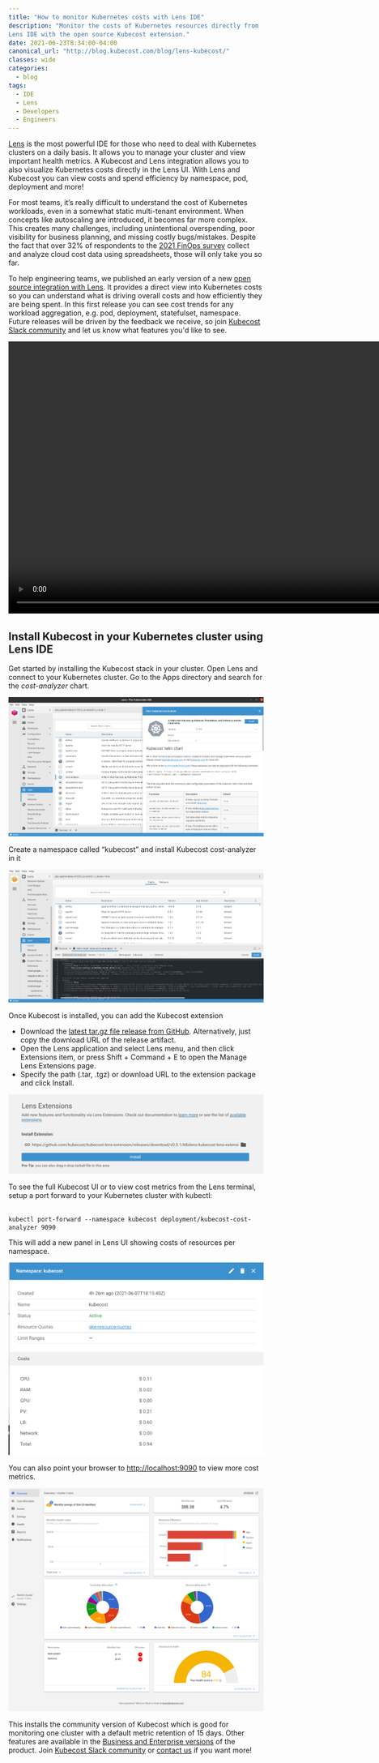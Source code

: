 ```yaml
---
title: "How to monitor Kubernetes costs with Lens IDE"
description: "Monitor the costs of Kubernetes resources directly from
Lens IDE with the open source Kubecost extension."
date: 2021-06-23T8:34:00-04:00
canonical_url: "http://blog.kubecost.com/blog/lens-kubecost/"
classes: wide
categories:
  - blog
tags:
  - IDE
  - Lens
  - Developers
  - Engineers
---
```


[Lens](https://k8slens.dev/) is the most powerful IDE for those who need to deal with Kubernetes clusters on a daily basis. It allows you to manage your cluster and view important health metrics. A Kubecost and Lens integration allows you to also visualize Kubernetes costs directly in the Lens UI. With Lens and Kubecost you can view costs and spend efficiency by namespace, pod, deployment and more!

For most teams, it’s really difficult to understand the cost of Kubernetes workloads, even in a somewhat static multi-tenant environment. When concepts like autoscaling are introduced, it becomes far more complex. This creates many challenges, including unintentional overspending, poor visibility for business planning, and missing costly bugs/mistakes. Despite the fact that over 32% of respondents to the [2021 FinOps survey](https://data.finops.org/) collect and analyze cloud cost data using spreadsheets, those will only take you so far.

To help engineering teams, we published an early version of a new [open source integration with Lens](https://github.com/kubecost/kubecost-lens-extension). It provides a direct view into Kubernetes costs so you can understand what is driving overall costs and how efficiently they are being spent. In this first release you can see cost trends for any workload aggregation, e.g. pod, deployment, statefulset, namespace. Future releases will be driven by the feedback we receive, so join [Kubecost Slack community](https://join.slack.com/t/kubecost/shared_invite/enQtNTA2MjQ1NDUyODE5LWFjYzIzNWE4MDkzMmUyZGU4NjkwMzMyMjIyM2E0NGNmYjExZjBiNjk1YzY5ZDI0ZTNhZDg4NjlkMGRkYzFlZTU) and let us know what features you'd like to see.

<video src="/assets/images/2021-06-10-lens-kubecost/lens-kubecost-extension.mov" width="860" height="537" controls preload></video>

## Install Kubecost in your Kubernetes cluster using Lens IDE

Get started by installing the Kubecost stack in your cluster. Open Lens and connect to your Kubernetes cluster.  Go to the Apps directory and search for the _cost-analyzer_ chart.

![Find Kubecost from the Lens Apps directory](/assets/images/2021-06-10-lens-kubecost/image3.png "Install Kubecost from the Lens Apps directory")


Create a namespace called “kubecost” and install Kubecost cost-analyzer in it

![Install Kubecost in the kubecost namespace](/assets/images/2021-06-10-lens-kubecost/image5.png "Install Kubecost in the kubecost namespace")

Once Kubecost is installed, you can add the Kubecost extension

*   Download the [latest tar.gz file release from GitHub](https://github.com/kubecost/kubecost-lens-extension/releases). Alternatively, just copy the download URL of the release artifact.
*   Open the Lens application and select Lens menu, and then click Extensions item, or press Shift + Command + E to open the Manage Lens Extensions page.
*   Specify the path (.tar, .tgz) or download URL to the extension package and click Install.

![Install Kubecost Lens extension](/assets/images/2021-06-10-lens-kubecost/image7.png "Install Kubecost Lens extension")

To see the full Kubecost UI or to view cost metrics from the Lens terminal, setup a port forward to your Kubernetes cluster with kubectl:

```

kubectl port-forward --namespace kubecost deployment/kubecost-cost-analyzer 9090

```

This will add a new panel in Lens UI showing costs of resources per namespace. 

![See the new Costs panel in the Lens UI](/assets/images/2021-06-10-lens-kubecost/image6.png "See the new Costs panel in the Lens UI")


You can also point your browser to [http://localhost:9090](http://localhost:9090) to view more cost metrics.


![The Kubecost GUI in the browser](/assets/images/2021-06-10-lens-kubecost/image2.png "The Kubecost GUI in the browser")


This installs the community version of Kubecost which is good for monitoring one cluster with a default metric retention of 15 days. Other features are available in the [Business and Enterprise versions](https://www.kubecost.com/pricing/) of the product. Join [Kubecost Slack community](https://join.slack.com/t/kubecost/shared_invite/enQtNTA2MjQ1NDUyODE5LWFjYzIzNWE4MDkzMmUyZGU4NjkwMzMyMjIyM2E0NGNmYjExZjBiNjk1YzY5ZDI0ZTNhZDg4NjlkMGRkYzFlZTU) or [contact us](mailto:team@kubecost.com) if you want more! 
